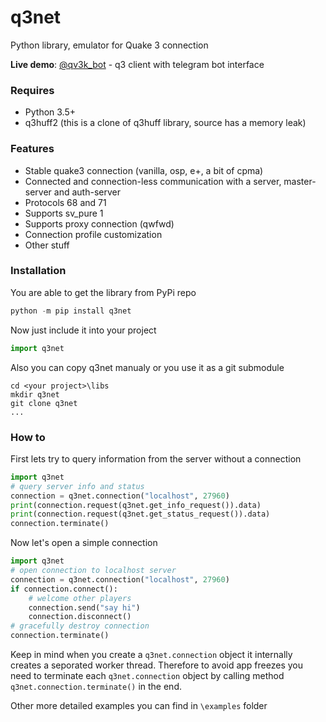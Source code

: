 # q3net
Python library, emulator for Quake 3 connection

**Live demo**: [@qv3k_bot](https://t.me/qv3k_bot) - q3 client with telegram bot interface

### Requires
- Python 3.5+
- q3huff2 (this is a clone of q3huff library, source has a memory leak)

### Features
- Stable quake3 connection (vanilla, osp, e+, a bit of cpma)
- Connected and connection-less communication with a server, master-server and auth-server
- Protocols 68 and 71
- Supports sv_pure 1
- Supports proxy connection (qwfwd)
- Connection profile customization
- Other stuff

### Installation
You are able to get the library from PyPi repo
```python
python -m pip install q3net
```
Now just include it into your project
```python
import q3net
```
Also you can copy q3net manualy or you use it as a git submodule
```
cd <your project>\libs
mkdir q3net
git clone q3net
...
```

### How to
First lets try to query information from the server without a connection
```python
import q3net
# query server info and status
connection = q3net.connection("localhost", 27960)
print(connection.request(q3net.get_info_request()).data)
print(connection.request(q3net.get_status_request()).data)
connection.terminate()
```

Now let's open a simple connection
```python
import q3net
# open connection to localhost server
connection = q3net.connection("localhost", 27960)
if connection.connect():
    # welcome other players
    connection.send("say hi")
    connection.disconnect()
# gracefully destroy connection
connection.terminate()
```
Keep in mind when you create a `q3net.connection` object it internally creates a seporated worker thread. Therefore to avoid app freezes you need to terminate each `q3net.connection` object by calling method `q3net.connection.terminate()` in the end.

Other more detailed examples you can find in `\examples` folder
